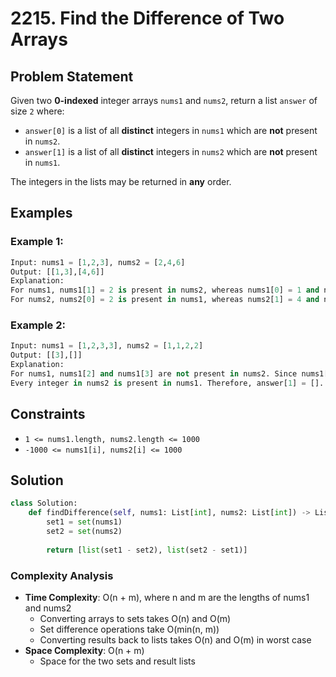 # 2215. Find the Difference of Two Arrays

## Problem Statement

Given two **0-indexed** integer arrays `nums1` and `nums2`, return a list `answer` of size `2` where:
* `answer[0]` is a list of all **distinct** integers in `nums1` which are **not** present in `nums2`.
* `answer[1]` is a list of all **distinct** integers in `nums2` which are **not** present in `nums1`.

The integers in the lists may be returned in **any** order.

## Examples

### Example 1:
```python
Input: nums1 = [1,2,3], nums2 = [2,4,6]
Output: [[1,3],[4,6]]
Explanation:
For nums1, nums1[1] = 2 is present in nums2, whereas nums1[0] = 1 and nums1[2] = 3 are not present in nums2. Therefore, answer[0] = [1,3].
For nums2, nums2[0] = 2 is present in nums1, whereas nums2[1] = 4 and nums2[2] = 6 are not present in nums1. Therefore, answer[1] = [4,6].
```

### Example 2:
```python
Input: nums1 = [1,2,3,3], nums2 = [1,1,2,2]
Output: [[3],[]]
Explanation:
For nums1, nums1[2] and nums1[3] are not present in nums2. Since nums1[2] == nums1[3], their value is only included once and answer[0] = [3].
Every integer in nums2 is present in nums1. Therefore, answer[1] = [].
```

## Constraints
* `1 <= nums1.length, nums2.length <= 1000`
* `-1000 <= nums1[i], nums2[i] <= 1000`

## Solution

```python
class Solution:
    def findDifference(self, nums1: List[int], nums2: List[int]) -> List[List[int]]:
        set1 = set(nums1)
        set2 = set(nums2)
        
        return [list(set1 - set2), list(set2 - set1)]
```

### Complexity Analysis
- **Time Complexity**: O(n + m), where n and m are the lengths of nums1 and nums2
  - Converting arrays to sets takes O(n) and O(m)
  - Set difference operations take O(min(n, m))
  - Converting results back to lists takes O(n) and O(m) in worst case
- **Space Complexity**: O(n + m)
  - Space for the two sets and result lists
